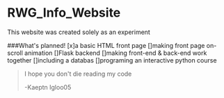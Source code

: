 # RWG_Info_Website

This website was created solely as an experiment

###What's planned!
[x]a basic HTML front page
[]making front page on-scroll animation
[]Flask backend
[]making front-end & back-end work together
[]including a databas
[]programing an interactive python course

>I hope you don't die reading my code
>
>-Kaeptn Igloo05
